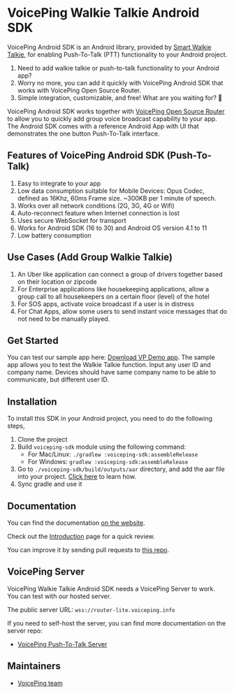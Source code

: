 # VoicePing Walkie Talkie Android SDK

VoicePing Android SDK is an Android library, provided by
[Smart Walkie Talkie](http://www.smartwalkie.com), for enabling Push-To-Talk (PTT) functionality to
your Android project.

1. Need to add walkie talkie or push-to-talk functionality to your Android app?
2. Worry no more, you can add it quickly with VoicePing Android SDK that works with VoicePing Open Source Router.
3. Simple integration, customizable, and free! What are you waiting for? 🎉

VoicePing Android SDK works together with <span style="text-decoration:underline;"> VoicePing Open Source Router</span> to allow you to quickly add group voice broadcast capability to your app. The Android SDK comes with a reference Android App with UI that demonstrates the one button Push-To-Talk interface.

## Features of VoicePing Android SDK (Push-To-Talk)

1. Easy to integrate to your app
2. Low data consumption suitable for Mobile Devices: Opus Codec, defined as 16Khz, 60ms Frame size. ~300KB per 1 minute of speech.
3. Works over all network conditions (2G, 3G, 4G or Wifi)
4. Auto-reconnect feature when Internet connection is lost
5. Uses secure WebSocket for transport
6. Works for Android SDK (16 to 30) and Android OS version 4.1 to 11
7. Low battery consumption

## Use Cases (Add Group Walkie Talkie)

1. An Uber like application can connect a group of drivers together based on their location or zipcode
2. For Enterprise applications like housekeeping applications, allow a group call to all housekeepers on a certain floor (level) of the hotel
3. For SOS apps, activate voice broadcast if a user is in distress
4. For Chat Apps, allow some users to send instant voice messages that do not need to be manually played.

## Get Started

You can test our sample app here: [Download VP Demo app](https://github.com/SmartWalkieOrg/VoicePingAndroidSDK/releases). The sample app allows you to test the Walkie Talkie function.
Input any user ID and company name. Devices should have same company name to be able to communicate, but different user ID.

## Installation

To install this SDK in your Android project, you need to do the following steps,

1. Clone the project
2. Build ```voiceping-sdk``` module using the following command:
   - For Mac/Linux: ```./gradlew :voiceping-sdk:assembleRelease```
   - For Windows: ```gradlew :voiceping-sdk:assembleRelease```
3. Go to ```./voiceping-sdk/build/outputs/aar``` directory, and add the aar file into your project. [Click here](https://stackoverflow.com/a/23326397) to learn how.
4. Sync gradle and use it

## Documentation

You can find the documentation [on the website](https://opensource.voiceping.info).

Check out the [Introduction](https://opensource.voiceping.info/docs/introduction) page for a quick review.

You can improve it by sending pull requests to [this repo](https://github.com/SmartWalkieOrg/VoicePing-sdk-doc).

## VoicePing Server

VoicePing Walkie Talkie Android SDK needs a VoicePing Server to work. You can test with our hosted server.

The public server URL: `wss://router-lite.voiceping.info`

If you need to self-host the server, you can find more documentation on the server repo:

* [VoicePing Push-To-Talk Server](https://github.com/SmartWalkieOrg/voiceping-router)

## Maintainers

* [VoicePing team](https://www.voicepingapp.com/)
